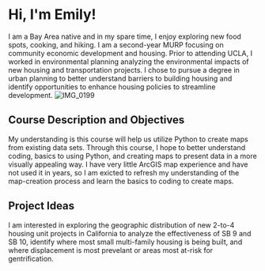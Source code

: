 # Hi, I'm Emily!
I am a Bay Area native and in my spare time, I enjoy exploring new food spots, cooking, and hiking. I am a second-year MURP focusing on community economic development and housing. Prior to attending UCLA, I worked in environmental planning analyzing the environmental impacts of new housing and transportation projects. I chose to pursue a degree in urban planning to better understand barriers to building housing and identify opportunities to enhance housing policies to streamline development. 
![IMG_0199](https://user-images.githubusercontent.com/122709038/212519984-0991b74c-9257-4223-b636-74a4da115a34.JPG)

## Course Description and Objectives
My understanding is this course will help us utilize Python to create maps from existing data sets. Through this course, I hope to better understand coding, basics to using Python, and creating maps to present data in a more visually appealing way. I have very little ArcGIS map experience and have not used it in years, so I am exicted to refresh my understanding of the map-creation process and learn the basics to coding to create maps. 

## Project Ideas
I am interested in exploring the geographic distribution of new 2-to-4 housing unit projects in California to analyze the effectiveness of SB 9 and SB 10, identify where most small multi-family housing is being built, and where displacement is most prevelant or areas most at-risk for gentrification.  
